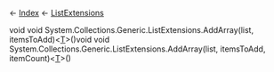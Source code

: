 ← [Index](Api-Index) ← [ListExtensions](System.Collections.Generic.ListExtensions)

void void System.Collections.Generic.ListExtensions.AddArray<T>(list, itemsToAdd)<[T]()>()void void System.Collections.Generic.ListExtensions.AddArray<T>(list, itemsToAdd, itemCount)<[T]()>()